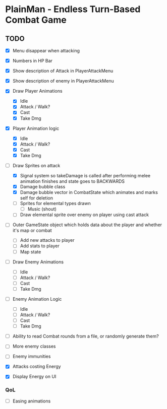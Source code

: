 # PlainMan - Endless Turn-Based Combat Game

## TODO
- [x] Menu disappear when attacking
- [x] Numbers in HP Bar
- [x] Show description of Attack in PlayerAttackMenu
- [x] Show description of enemy in PlayerAttackMenu
- [x] Draw Player Animations
    - [x] Idle
    - [x] Attack / Walk?
    - [x] Cast
    - [x] Take Dmg
- [x] Player Animation logic
    - [x] Idle
    - [x] Attack / Walk?
    - [x] Cast
    - [x] Take Dmg

- [ ] Draw Sprites on attack
    - [x] Signal system so takeDamage is called after performing melee animation finishes and state goes to BACKWARDS
    - [x] Damage bubble class
    - [x] Damage bubble vector in CombatState which animates and marks self for deletion
    - [ ] Sprites for elemental types drawn
        - [ ] Music (shout)
    - [ ] Draw elemental sprite over enemy on player using cast attack
- [ ] Outer GameState object which holds data about the player and whether it's map or combat
    - [ ] Add new attacks to player
    - [ ] Add stats to player
    - [ ] Map state
- [ ] Draw Enemy Animations
    - [ ] Idle
    - [ ] Attack / Walk?
    - [ ] Cast
    - [ ] Take Dmg
- [ ] Enemy Animation Logic
    - [ ] Idle
    - [ ] Attack / Walk?
    - [ ] Cast
    - [ ] Take Dmg

- [ ] Ability to read Combat rounds from a file, or randomly generate them?
- [ ] More enemy classes
- [ ] Enemy immunities
- [x] Attacks costing Energy
- [x] Display Energy on UI


### QoL
- [ ] Easing animations
